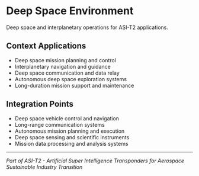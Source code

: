 # Deep Space Environment

Deep space and interplanetary operations for ASI-T2 applications.

## Context Applications

- Deep space mission planning and control
- Interplanetary navigation and guidance
- Deep space communication and data relay
- Autonomous deep space exploration systems
- Long-duration mission support and maintenance

## Integration Points

- Deep space vehicle control and navigation
- Long-range communication systems
- Autonomous mission planning and execution
- Deep space sensing and scientific instruments
- Mission data processing and analysis systems

---

*Part of ASI-T2 - Artificial Super Intelligence Transponders for Aerospace Sustainable Industry Transition*
